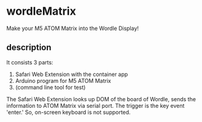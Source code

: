 # wordleMatrix

Make your M5 ATOM Matrix into the Wordle Display!

## description

It consists 3 parts:

1. Safari Web Extension with the container app
2. Arduino program for M5 ATOM Matrix
3. (command line tool for test)

The Safari Web Extension looks up DOM of the board of Wordle, sends the information to ATOM Matrix via serial port.
The trigger is the key event 'enter.' So, on-screen keyboard  is not supported.
